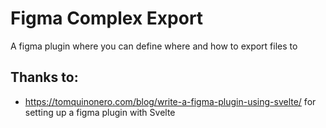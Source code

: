 # Figma Complex Export

A figma plugin where you can define where and how to export files to

## Thanks to:

- https://tomquinonero.com/blog/write-a-figma-plugin-using-svelte/ for setting up a figma plugin with Svelte
